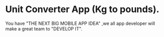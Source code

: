 # Unit Converter App (Kg to pounds).
You have "THE NEXT BIG MOBILE APP IDEA" ,we all app developer will make a great team to "DEVELOP IT".
